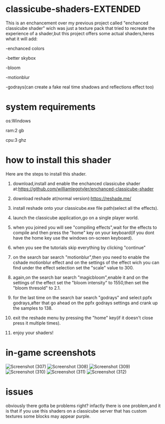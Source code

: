 # classicube-shaders-EXTENDED
This is an enchancement over my previous project called "enchanced classicube shader" wich was just a texture pack that tried to recreate the experience of a shader,but this project offers some actual shaders,heres what it will add:

-enchanced colors

-better skybox

-bloom

-motionblur

-godrays(can create a fake real time shadows and reflections effect too)

# system requirements

os:Windows

ram:2 gb

cpu:3 ghz


# how to install this shader
Here are the steps to install this shader.

1) download,install and enable the enchanced classicube shader at:https://github.com/williamlegotyler/enchanced-classicube-shader

2) download reshade at(normal version):https://reshade.me/

3) install reshade onto your classicube.exe file path(select all the effects).

4) launch the classicube application,go on a single player world.

5) when you joined you will see "compiling effects",wait for the effects to compile and then press the "home" key on your keyboard(if you dont have the home key use the windows on-screen keyboard).

6) when you see the tutorials skip everything by clicking "continue"

7) on the search bar search "motionblur",then you need to enable the cshade motionblur effect and on the settings of the effect wich you can find under the effect selection set the "scale" value to 300.

8) again,on the search bar search "magicbloom",enable it and on the settings of the effect set the "bloom intensity" to 1550,then set the "bloom thresold" to 2.1.

9) for the last time on the search bar search "godrays" and select ppfx godrays,after that go ahead on the ppfx godrays settings and crank up the samples to 138.

10) exit the reshade menu by pressing the "home" key(if it doesn't close press it multiple times).

11) enjoy your shaders!

# in-game screenshots
![Screenshot (307)](https://github.com/user-attachments/assets/882eab60-07af-4535-a447-c39b6b0cd7ec)
![Screenshot (308)](https://github.com/user-attachments/assets/de6a9b54-ebc6-455b-a6ac-2e92628af9c0)
![Screenshot (309)](https://github.com/user-attachments/assets/5544f11b-55aa-4c80-8533-38000f0068d8)
![Screenshot (310)](https://github.com/user-attachments/assets/54567fc3-2ce8-4e00-9543-72953d5bba6a)
![Screenshot (311)](https://github.com/user-attachments/assets/00abd856-3ee7-4fdd-9577-a13967b09a76)
![Screenshot (312)](https://github.com/user-attachments/assets/cad6c0b0-852b-4f90-9cf0-eff44b5372b2)

# issues
obviously there gotta be problems right? infactly there is one problem,and it is that if you use this shaders on a classicube server that has custom textures some blocks may appear purple.
